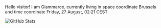 Hello visitor! I am Giammarco, currently living in space coordinate Brussels and time coordinate Friday, 27 August, 02:21 CEST

![GitHub Stats](https://github-readme-stats.vercel.app/api?username=grcasanova)

